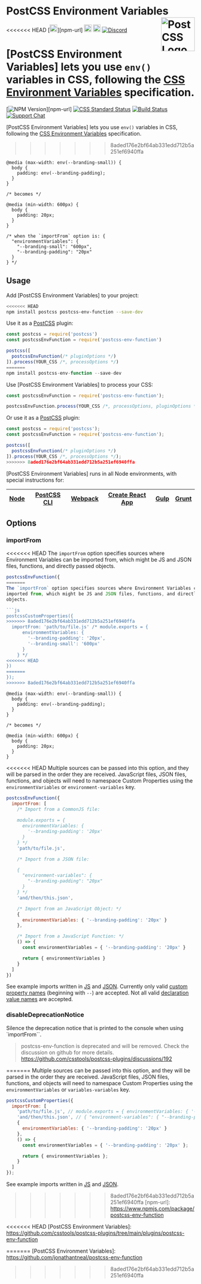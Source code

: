 # PostCSS Environment Variables [<img src="https://postcss.github.io/postcss/logo.svg" alt="PostCSS Logo" width="90" height="90" align="right">][postcss]

<<<<<<< HEAD
[<img alt="NPM Version" src="https://img.shields.io/npm/v/postcss-env-function.svg" height="20">][npm-url]
[<img alt="CSS Standard Status" src="https://cssdb.org/images/badges/environment-variables.svg" height="20">][css-url]
[<img alt="Build Status" src="https://github.com/csstools/postcss-plugins/actions/workflows/test.yml/badge.svg" height="20">][cli-url]
[<img alt="Discord" src="https://shields.io/badge/Discord-5865F2?logo=discord&logoColor=white">][discord]

[PostCSS Environment Variables] lets you use `env()` variables in CSS, following the [CSS Environment Variables] specification.
=======
[![NPM Version][npm-img]][npm-url]
[![CSS Standard Status][css-img]][css-url]
[![Build Status][cli-img]][cli-url]
[![Support Chat][git-img]][git-url]

[PostCSS Environment Variables] lets you use `env()` variables in CSS,
following the [CSS Environment Variables] specification.
>>>>>>> 8aded176e2bf64ab331edd712b5a251ef6940ffa

```pcss
@media (max-width: env(--branding-small)) {
  body {
    padding: env(--branding-padding);
  }
}

/* becomes */

@media (min-width: 600px) {
  body {
    padding: 20px;
  }
}

/* when the `importFrom` option is: {
  "environmentVariables": {
    "--branding-small": "600px",
    "--branding-padding": "20px"
  }
} */
```

## Usage

Add [PostCSS Environment Variables] to your project:

```bash
<<<<<<< HEAD
npm install postcss postcss-env-function --save-dev
```

Use it as a [PostCSS] plugin:

```js
const postcss = require('postcss')
const postcssEnvFunction = require('postcss-env-function')

postcss([
  postcssEnvFunction(/* pluginOptions */)
]).process(YOUR_CSS /*, processOptions */)
=======
npm install postcss-env-function --save-dev
```

Use [PostCSS Environment Variables] to process your CSS:

```js
const postcssEnvFunction = require('postcss-env-function');

postcssEnvFunction.process(YOUR_CSS /*, processOptions, pluginOptions */);
```

Or use it as a [PostCSS] plugin:

```js
const postcss = require('postcss');
const postcssEnvFunction = require('postcss-env-function');

postcss([
  postcssEnvFunction(/* pluginOptions */)
]).process(YOUR_CSS /*, processOptions */);
>>>>>>> 8aded176e2bf64ab331edd712b5a251ef6940ffa
```

[PostCSS Environment Variables] runs in all Node environments, with special instructions for:

| [Node](INSTALL.md#node) | [PostCSS CLI](INSTALL.md#postcss-cli) | [Webpack](INSTALL.md#webpack) | [Create React App](INSTALL.md#create-react-app) | [Gulp](INSTALL.md#gulp) | [Grunt](INSTALL.md#grunt) |
| --- | --- | --- | --- | --- | --- |

## Options

### importFrom

<<<<<<< HEAD
The `importFrom` option specifies sources where Environment Variables can be imported from, which might be JS and JSON files, functions, and directly passed objects.

```js
postcssEnvFunction({
=======
The `importFrom` option specifies sources where Environment Variables can be
imported from, which might be JS and JSON files, functions, and directly passed
objects.

```js
postcssCustomProperties({
>>>>>>> 8aded176e2bf64ab331edd712b5a251ef6940ffa
  importFrom: 'path/to/file.js' /* module.exports = {
      environmentVariables: {
        '--branding-padding': '20px',
        '--branding-small': '600px'
      }
    } */
<<<<<<< HEAD
})
=======
});
>>>>>>> 8aded176e2bf64ab331edd712b5a251ef6940ffa
```

```pcss
@media (max-width: env(--branding-small)) {
  body {
    padding: env(--branding-padding);
  }
}

/* becomes */

@media (min-width: 600px) {
  body {
    padding: 20px;
  }
}
```

<<<<<<< HEAD
Multiple sources can be passed into this option, and they will be parsed in the order they are received. JavaScript files, JSON files, functions, and objects will need to namespace Custom Properties using the `environmentVariables` or `environment-variables` key.

```js
postcssEnvFunction({
  importFrom: [
    /* Import from a CommonJS file:
    
    module.exports = {
      environmentVariables: {
        '--branding-padding': '20px'
      }
    } */
    'path/to/file.js',

    /* Import from a JSON file:

    {
      "environment-variables": {
        "--branding-padding": "20px"
      }
    } */
    'and/then/this.json',

    /* Import from an JavaScript Object: */
    {
      environmentVariables: { '--branding-padding': '20px' }
    },

    /* Import from a JavaScript Function: */
    () => {
      const environmentVariables = { '--branding-padding': '20px' }

      return { environmentVariables }
    }
  ]
})
```

See example imports written in [JS](test/import-variables.js) and [JSON](test/import-variables.json).
Currently only valid [custom property names] (beginning with `--`) are accepted.
Not all valid [declaration value names] are accepted.

### disableDeprecationNotice

Silence the deprecation notice that is printed to the console when using `importFrom``.

> postcss-env-function is deprecated and will be removed.
> Check the discussion on github for more details. https://github.com/csstools/postcss-plugins/discussions/192

[cli-url]: https://github.com/csstools/postcss-plugins/actions/workflows/test.yml?query=workflow/test
[css-url]: https://cssdb.org/#environment-variables
[discord]: https://discord.gg/bUadyRwkJS
=======
Multiple sources can be passed into this option, and they will be parsed in the
order they are received. JavaScript files, JSON files, functions, and objects
will need to namespace Custom Properties using the `environmentVariables` or
`variables-variables` key.

```js
postcssCustomProperties({
  importFrom: [
    'path/to/file.js', // module.exports = { environmentVariables: { '--branding-padding': '20px' } }
    'and/then/this.json', // { "environment-variables": { "--branding-padding": "20px" } }
    {
      environmentVariables: { '--branding-padding': '20px' }
    },
    () => {
      const environmentVariables = { '--branding-padding': '20px' };

      return { environmentVariables };
    }
  ]
});
```

See example imports written in [JS](test/import-variables.js) and
[JSON](test/import-variables.json).

[cli-img]: https://img.shields.io/travis/jonathantneal/postcss-env-function.svg
[cli-url]: https://travis-ci.org/jonathantneal/postcss-env-function
[css-img]: https://cssdb.org/badge/environment-variables.svg
[css-url]: https://cssdb.org/#environment-variables
[git-img]: https://img.shields.io/badge/support-chat-blue.svg
[git-url]: https://gitter.im/postcss/postcss
[npm-img]: https://img.shields.io/npm/v/postcss-env-function.svg
>>>>>>> 8aded176e2bf64ab331edd712b5a251ef6940ffa
[npm-url]: https://www.npmjs.com/package/postcss-env-function

[CSS Environment Variables]: https://drafts.csswg.org/css-env-1/
[PostCSS]: https://github.com/postcss/postcss
<<<<<<< HEAD
[PostCSS Environment Variables]: https://github.com/csstools/postcss-plugins/tree/main/plugins/postcss-env-function

[custom property names]: https://drafts.csswg.org/css-variables-1/#typedef-custom-property-name
[declaration value names]: https://drafts.csswg.org/css-syntax-3/#typedef-declaration-value
=======
[PostCSS Environment Variables]: https://github.com/jonathantneal/postcss-env-function
>>>>>>> 8aded176e2bf64ab331edd712b5a251ef6940ffa
